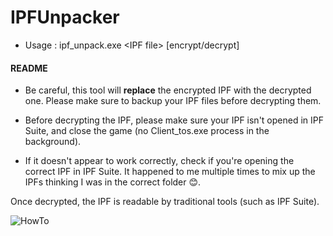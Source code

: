 # IPFUnpacker
 - Usage : ipf_unpack.exe \<IPF file\> [encrypt/decrypt]
 
#### README

- Be careful, this tool will **replace** the encrypted IPF with the decrypted one. Please make sure to backup your IPF files before decrypting them.  

- Before decrypting the IPF, please make sure your IPF isn't opened in IPF Suite, and close the game (no Client_tos.exe process in the background).

- If it doesn't appear to work correctly, check if you're opening the correct IPF in IPF Suite. It happened to me multiple times to mix up the IPFs thinking I was in the correct folder :blush:.



Once decrypted, the IPF is readable by traditional tools (such as IPF Suite).  

![HowTo](http://i.imgur.com/NfEJ9Ma.gif)
